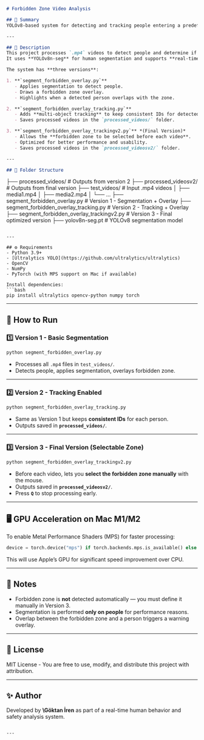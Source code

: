 ```markdown
# Forbidden Zone Video Analysis

## 📌 Summary
YOLOv8-based system for detecting and tracking people entering a predefined forbidden zone in videos, with segmentation overlay and warning alerts.

---

## 📖 Description
This project processes `.mp4` videos to detect people and determine if they enter a **forbidden zone**.  
It uses **YOLOv8n-seg** for human segmentation and supports **real-time processing** with GPU acceleration on Mac (M1/M2) via **Metal Performance Shaders (MPS)**.

The system has **three versions**:

1. **`segment_forbidden_overlay.py`**  
   - Applies segmentation to detect people.  
   - Draws a forbidden zone overlay.  
   - Highlights when a detected person overlaps with the zone.

2. **`segment_forbidden_overlay_tracking.py`**  
   - Adds **multi-object tracking** to keep consistent IDs for detected people.  
   - Saves processed videos in the `processed_videos/` folder.

3. **`segment_forbidden_overlay_trackingv2.py`** *(Final Version)*  
   - Allows the **forbidden zone to be selected before each video**.  
   - Optimized for better performance and usability.  
   - Saves processed videos in the `processed_videosv2/` folder.

---

## 📂 Folder Structure
```

├── processed\_videos/                  # Outputs from version 2
├── processed\_videosv2/                 # Outputs from final version
├── test\_videos/                        # Input .mp4 videos
│   ├── media1.mp4
│   ├── media2.mp4
│   └── ...
├── segment\_forbidden\_overlay.py        # Version 1 - Segmentation + Overlay
├── segment\_forbidden\_overlay\_tracking.py   # Version 2 - Tracking + Overlay
├── segment\_forbidden\_overlay\_trackingv2.py # Version 3 - Final optimized version
├── yolov8n-seg.pt                       # YOLOv8 segmentation model

````

---

## ⚙️ Requirements
- Python 3.9+
- [Ultralytics YOLO](https://github.com/ultralytics/ultralytics)
- OpenCV
- NumPy
- PyTorch (with MPS support on Mac if available)

Install dependencies:
```bash
pip install ultralytics opencv-python numpy torch
````

---

## 🚀 How to Run

### **1️⃣ Version 1 - Basic Segmentation**

```bash
python segment_forbidden_overlay.py
```

* Processes all `.mp4` files in `test_videos/`.
* Detects people, applies segmentation, overlays forbidden zone.

---

### **2️⃣ Version 2 - Tracking Enabled**

```bash
python segment_forbidden_overlay_tracking.py
```

* Same as Version 1 but keeps **consistent IDs** for each person.
* Outputs saved in **`processed_videos/`**.

---

### **3️⃣ Version 3 - Final Version (Selectable Zone)**

```bash
python segment_forbidden_overlay_trackingv2.py
```

* Before each video, lets you **select the forbidden zone manually** with the mouse.
* Outputs saved in **`processed_videosv2/`**.
* Press **`Q`** to stop processing early.

---

## 🖥️ GPU Acceleration on Mac M1/M2

To enable Metal Performance Shaders (MPS) for faster processing:

```python
device = torch.device("mps") if torch.backends.mps.is_available() else torch.device("cpu")
```

This will use Apple’s GPU for significant speed improvement over CPU.

---

## 📌 Notes

* Forbidden zone is **not** detected automatically — you must define it manually in Version 3.
* Segmentation is performed **only on people** for performance reasons.
* Overlap between the forbidden zone and a person triggers a warning overlay.

---

## 📄 License

MIT License - You are free to use, modify, and distribute this project with attribution.

---

## ✨ Author

Developed by **\Göktan İren** as part of a real-time human behavior and safety analysis system.

```

---

